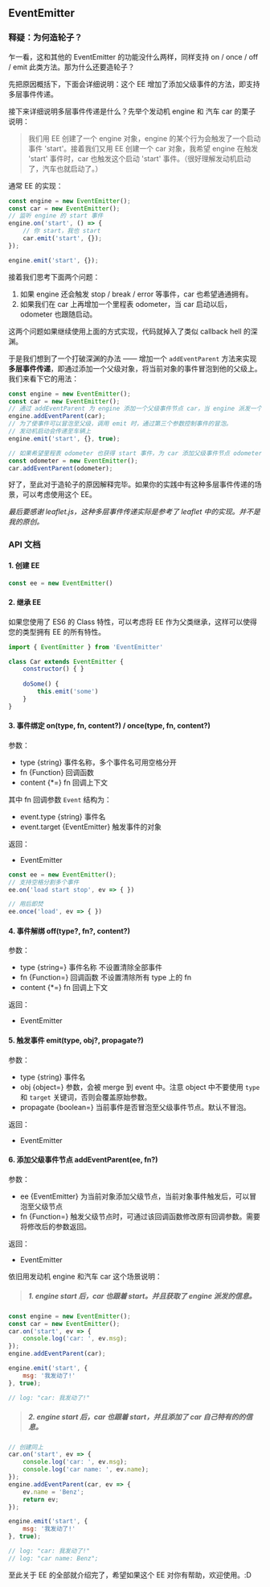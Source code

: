 ## EventEmitter

### 释疑：为何造轮子？

乍一看，这和其他的 EventEmitter 的功能没什么两样，同样支持 on / once / off / emit 此类方法。那为什么还要造轮子？

先把原因概括下，下面会详细说明：这个 EE 增加了添加父级事件的方法，即支持多层事件传递。

接下来详细说明多层事件传递是什么？先举个发动机 engine 和 汽车 car 的栗子说明：

> 我们用 EE 创建了一个 engine 对象，engine 的某个行为会触发了一个启动事件 'start'。接着我们又用 EE 创建一个 car 对象，我希望 engine 在触发 'start' 事件时，car 也触发这个启动 'start' 事件。（很好理解发动机启动了，汽车也就启动了。）

通常 EE 的实现：

```js
const engine = new EventEmitter();
const car = new EventEmitter();
// 监听 engine 的 start 事件 
engine.on('start', () => {
    // 你 start，我也 start
    car.emit('start', {});
});

engine.emit('start', {});
```

接着我们思考下面两个问题：

1.  如果 engine 还会触发 stop / break / error 等事件，car 也希望通通拥有。
2.  如果我们在 car 上再增加一个里程表 odometer，当 car 启动以后，odometer 也跟随启动。

这两个问题如果继续使用上面的方式实现，代码就掉入了类似 callback hell 的深渊。

于是我们想到了一个打破深渊的办法 —— 增加一个 `addEventParent` 方法来实现 **多层事件传递**，即通过添加一个父级对象，将当前对象的事件冒泡到他的父级上。   
我们来看下它的用法：

```js
const engine = new EventEmitter();
const car = new EventEmitter();
// 通过 addEventParent 为 engine 添加一个父级事件节点 car，当 engine 派发一个事件时，可以将事件冒泡至他的父级 car 上。
engine.addEventParent(car);
// 为了使事件可以冒泡至父级，调用 emit 时，通过第三个参数控制事件的冒泡。
// 发动机启动会传递至车辆上
engine.emit('start', {}, true);

// 如果希望里程表 odometer 也获得 start 事件，为 car 添加父级事件节点 odometer 即可
const odometer = new EventEmitter();
car.addEventParent(odometer);
```
好了，至此对于造轮子的原因解释完毕。如果你的实践中有这种多层事件传递的场景，可以考虑使用这个 EE。

*最后要感谢 leaflet.js，这种多层事件传递实际是参考了 leaflet 中的实现。并不是我的原创。*


### API 文档

#### 1. 创建 EE

```js
const ee = new EventEmitter()
```

#### 2. 继承 EE

如果您使用了 ES6 的 Class 特性，可以考虑将 EE 作为父类继承，这样可以使得您的类型拥有 EE 的所有特性。

```js
import { EventEmitter } from 'EventEmitter'

class Car extends EventEmitter {
    constructor() { }
    
    doSome() {
        this.emit('some')
    }
}
```

#### 3. 事件绑定 on(type, fn, content?) / once(type, fn, content?)

参数：

+ type {string} 事件名称，多个事件名可用空格分开
+ fn {Function} 回调函数
+ content {*=} fn 回调上下文

其中 fn 回调参数 `Event` 结构为：  

+ event.type {string} 事件名
+ event.target {EventEmitter} 触发事件的对象

返回：

+ EventEmitter

```js
const ee = new EventEmitter();
// 支持空格分割多个事件
ee.on('load start stop', ev => { })

// 用后即焚
ee.once('load', ev => { })
```

#### 4. 事件解绑 off(type?, fn?, content?)

参数：

+ type {string=} 事件名称 不设置清除全部事件
+ fn {Function=} 回调函数 不设置清除所有 type 上的 fn
+ content {*=} fn 回调上下文

返回：

+ EventEmitter


#### 5. 触发事件 emit(type, obj?, propagate?) 

参数：

+ type {string} 事件名
+ obj {object=} 参数，会被 merge 到 event 中。注意 object 中不要使用 `type`和 `target` 关键词，否则会覆盖原始参数。
+ propagate {boolean=} 当前事件是否冒泡至父级事件节点。默认不冒泡。 

返回：

+ EventEmitter

#### 6. 添加父级事件节点 addEventParent(ee, fn?)

参数：

+ ee {EventEmitter} 为当前对象添加父级节点，当前对象事件触发后，可以冒泡至父级节点
+ fn {Function=} 触发父级节点时，可通过该回调函数修改原有回调参数。需要将修改后的参数返回。

返回：

+ EventEmitter

依旧用发动机 engine 和汽车 car 这个场景说明：  

> ##### 1. engine start 后，car 也跟着 start。并且获取了 engine 派发的信息。

```js
const engine = new EventEmitter();
const car = new EventEmitter();
car.on('start', ev => {
    console.log('car: ', ev.msg);
});
engine.addEventParent(car);

engine.emit('start', {
    msg: '我发动了!'
}, true);

// log: "car: 我发动了!"
```

> ##### 2. engine start 后，car 也跟着 start，并且添加了 car 自己特有的的信息。

```js
// 创建同上
car.on('start', ev => {
    console.log('car: ', ev.msg);
    console.log('car name: ', ev.name);
});
engine.addEventParent(car, ev => {
    ev.name = 'Benz';
    return ev;
});

engine.emit('start', {
    msg: '我发动了!'
}, true);

// log: "car: 我发动了!"
// log: "car name: Benz";
```

至此关于 EE 的全部就介绍完了，希望如果这个 EE 对你有帮助，欢迎使用。:D

